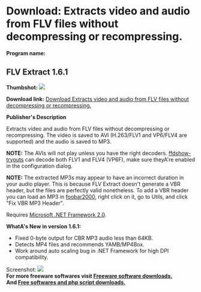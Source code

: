 # Download: Extracts video and audio from FLV files without decompressing or recompressing.

**Program name:**

## FLV Extract 1.6.1

  
**Thumbshot:** ![](http://www.freewarefiles.com/screenshot/flvextract121.gif)   
  
**Download link:** [Download Extracts video and audio from FLV files without decompressing or recompressing.](http://freesoftwares.boysofts.com/FLV-Extract_program_34174.html)  
  


**Publisher's Description**  
  


Extracts video and audio from FLV files without decompressing or recompressing. The video is saved to AVI (H.263/FLV1 and VP6/FLV4 are supported) and the audio is saved to MP3. 

**NOTE:** The AVIs will not play unless you have the right decoders. [ffdshow-tryouts](http://ffdshow-tryout.sourceforge.net/) can decode both FLV1 and FLV4 (VP6F), make sure theyA're enabled in the configuration dialog.

**NOTE:** The extracted MP3s may appear to have an incorrect duration in your audio player. This is because FLV Extract doesn't generate a VBR header, but the files are perfectly valid nonetheless. To add a VBR header you can load an MP3 in [foobar2000](http://www.freewarefiles.com/Foobar2000_program_13807.html), right click on it, go to Utils, and click "Fix VBR MP3 Header".

Requires [Microsoft .NET Framework 2.0](http://www.freewarefiles.com/program_10_108_16026.html). 

**WhatA's New in version 1.6.1:**

  * Fixed 0-byte output for CBR MP3 audio less than 64KB. 
  * Detects MP4 files and recommends YAMB/MP4Box. 
  * Work around auto scaling bug in .NET Framework for high DPI compatibility. 

  
  
Screenshot: ![](http://www.freewarefiles.com/screenshot/flvextract121.gif)   
**For more freeware softwares visit [Freeware software downloads.](http://freesoftwares.boysofts.com/)**   
**And [Free softwares and php script downloads.](http://www.boysofts.com/)**
